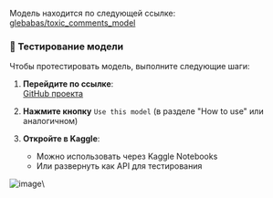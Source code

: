 Модель находится по следующей ссылке: [glebabas/toxic_comments_model](https://huggingface.co/glebabas/toxic_comments_model)

### 🚀 Тестирование модели

Чтобы протестировать модель, выполните следующие шаги:

1. **Перейдите по ссылке**:  
   [GitHub проекта](https://github.com/glebabas/toxicruscomms-model.git)

2. **Нажмите кнопку** `Use this model` (в разделе "How to use" или аналогичном)

3. **Откройте в Kaggle**:  
   - Можно использовать через Kaggle Notebooks  
   - Или развернуть как API для тестирования

![image](https://github.com/user-attachments/assets/f6a21cfd-b09f-4731-bf70-f87d45a61717)\
